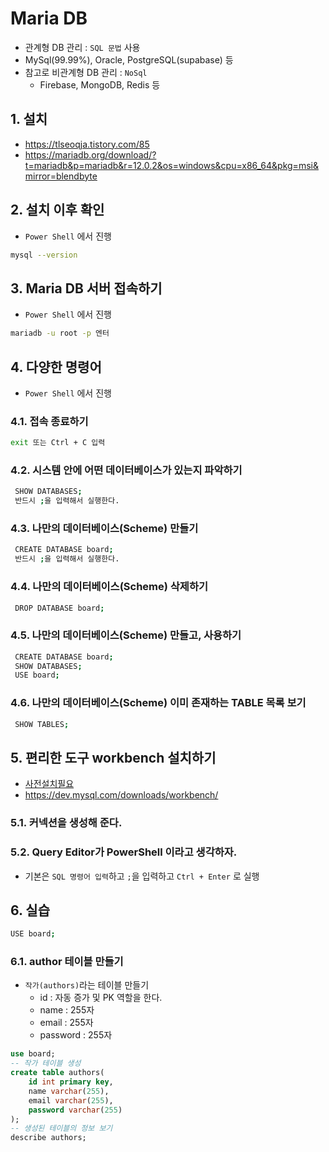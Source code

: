 # Maria DB

- 관계형 DB 관리 : `SQL 문법` 사용
- MySql(99.99%), Oracle, PostgreSQL(supabase) 등
- 참고로 비관계형 DB 관리 : `NoSql`
  - Firebase, MongoDB, Redis 등

## 1. 설치

- https://tlseoqja.tistory.com/85
- https://mariadb.org/download/?t=mariadb&p=mariadb&r=12.0.2&os=windows&cpu=x86_64&pkg=msi&mirror=blendbyte

## 2. 설치 이후 확인

- `Power Shell` 에서 진행

```bash
mysql --version
```

## 3. Maria DB 서버 접속하기

- `Power Shell` 에서 진행

```bash
mariadb -u root -p 엔터
```

## 4. 다양한 명령어

- `Power Shell` 에서 진행

### 4.1. 접속 종료하기

```bash
exit 또는 Ctrl + C 입력
```

### 4.2. 시스템 안에 어떤 데이터베이스가 있는지 파악하기

```bash
 SHOW DATABASES;
 반드시 ;을 입력해서 실행한다.
```

### 4.3. 나만의 데이터베이스(Scheme) 만들기

```bash
 CREATE DATABASE board;
 반드시 ;을 입력해서 실행한다.
```

### 4.4. 나만의 데이터베이스(Scheme) 삭제하기

```bash
 DROP DATABASE board;
```

### 4.5. 나만의 데이터베이스(Scheme) 만들고, 사용하기

```bash
 CREATE DATABASE board;
 SHOW DATABASES;
 USE board;
```

### 4.6. 나만의 데이터베이스(Scheme) 이미 존재하는 TABLE 목록 보기

```bash
 SHOW TABLES;
```

## 5. 편리한 도구 workbench 설치하기

- [사전설치필요](https://12716.tistory.com/entry/MySQL-MySQL-Workbench-%EC%84%A4%EC%B9%98-%EB%B0%8F-%EC%98%A4%EB%A5%98-%EB%B0%9C%EC%83%9D%EC%8B%9C-%ED%95%B4%EA%B2%B0)
- https://dev.mysql.com/downloads/workbench/

### 5.1. 커넥션을 생성해 준다.

### 5.2. Query Editor가 PowerShell 이라고 생각하자.

- 기본은 `SQL 명령어 입력`하고 `;`을 입력하고 `Ctrl + Enter` 로 실행

## 6. 실습

```bash
USE board;
```

### 6.1. author 테이블 만들기

- `작가(authors)`라는 테이블 만들기
  - id : 자동 증가 및 PK 역할을 한다.
  - name : 255자
  - email : 255자
  - password : 255자

```sql
use board;
-- 작가 테이블 생성
create table authors(
	id int primary key,
    name varchar(255),
    email varchar(255),
    password varchar(255)
);
-- 생성된 테이블의 정보 보기
describe authors;
```
